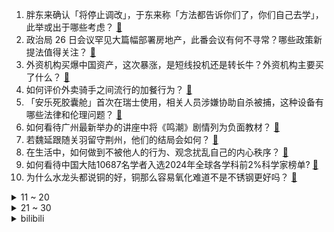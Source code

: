 1. 胖东来确认「将停止调改」，于东来称「方法都告诉你们了，你们自己去学」，此举或出于哪些考虑？ [:link:](https://www.zhihu.com/question/668271727)
2. 政治局 26 日会议罕见大篇幅部署房地产，此番会议有何不寻常？哪些政策新提法值得关注？ [:link:](https://www.zhihu.com/question/668753879)
3. 外资机构买爆中国资产，这次暴涨，是短线投机还是转长牛？外资机构主要买了什么？ [:link:](https://www.zhihu.com/question/668280519)
4. 如何评价外卖骑手之间流行的加餐行为？ [:link:](https://www.zhihu.com/question/658256921)
5. 「安乐死胶囊舱」首次在瑞士使用，相关人员涉嫌协助自杀被捕，这种设备有哪些法律和伦理问题？ [:link:](https://www.zhihu.com/question/668126328)
6. 如何看待广州最新举办的讲座中将《鸣潮》剧情列为负面教材？ [:link:](https://www.zhihu.com/question/668978230)
7. 若魏延跟随关羽留守荆州，他们的结局会如何？ [:link:](https://www.zhihu.com/question/667382989)
8. 在生活中，如何做到不被他人的行为、观念扰乱自己的内心秩序？ [:link:](https://www.zhihu.com/question/668004254)
9. 如何看待中国大陆10687名学者入选2024年全球各学科前2%科学家榜单? [:link:](https://www.zhihu.com/question/667840487)
10. 为什么水龙头都说铜的好，铜那么容易氧化难道不是不锈钢更好吗？ [:link:](https://www.zhihu.com/question/626308544)
<details>
<summary>11 ~ 20</summary>

11. 韩国奥运冠军安洗莹被曝遭长期霸凌，还要为男选手洗内裤，实际情况如何？为何韩国霸凌现象普遍？ [:link:](https://www.zhihu.com/question/668271665)
12. 为什么中国高楼的分布不像北美城市的那么密？ [:link:](https://www.zhihu.com/question/330249681)
13. 苹果商店一款软件被举报涉黄，客服称「其伪装成工具类软件躲过审核」，暴露出审核和监管机制存在哪些问题？ [:link:](https://www.zhihu.com/question/668150777)
14. 旅券（りょけん）明明两个音节就搞定的词，为什么日本人还要发明パスポート5个音节的词？ [:link:](https://www.zhihu.com/question/641548489)
15. 如何看待《炉石传说》回归第二日，登录排队15分钟匹配10分钟仍未解决？ [:link:](https://www.zhihu.com/question/668281848)
16. 2 名中企高管在菲律宾遭绑架撕票，嫌疑人之一「李娜」在韩国落网，后续案件审理将如何发展？ [:link:](https://www.zhihu.com/question/667980990)
17. 相声的辈分真的是糟粕吗？ [:link:](https://www.zhihu.com/question/321494644)
18. 诸葛亮穷兵黩武，蜀中百姓民不聊生，为什么历史上还能有极高的评价？ [:link:](https://www.zhihu.com/question/668033648)
19. 电动自行车强制性国标再修订，最高时速超 25 km/h 后电机断电，这一变化将带来哪些影响？ [:link:](https://www.zhihu.com/question/667761824)
20. OceanBase的一致性协议为什么选择 paxos而不是raft? [:link:](https://www.zhihu.com/question/52337912)
</details>
<details>
<summary>21 ~ 30</summary>

21. 韩国网友发布 S14 世界赛中单选手实力梯级排行：Faker 为 C 级，左右手为 S 级，你认同吗？ [:link:](https://www.zhihu.com/question/667723710)
22. 如何评价《冰汽时代2》？相比一代，二代有什么优点？ [:link:](https://www.zhihu.com/question/667475172)
23. 量子力学中的“绘景（picture）”可以对应于经典力学中的什么？ [:link:](https://www.zhihu.com/question/492478116)
24. 如何评价《黑神话：悟空》里猪八戒矮萌矮萌的形象？ [:link:](https://www.zhihu.com/question/664893154)
25. 你觉得国内哪里的海最美？ [:link:](https://www.zhihu.com/question/665742779)
26. 程序员有很厉害，不外传的代码吗？ [:link:](https://www.zhihu.com/question/511262443)
27. 如何评价《一人之下》漫画第688（732）话？ [:link:](https://www.zhihu.com/question/668972341)
28. 如何客观评价游戏《黑神话：悟空》？ [:link:](https://www.zhihu.com/question/558640795)
29. 外媒爆料 Faker 年薪 800 万美元约等于 GEN 全队队员年薪，你觉得 T1 这笔钱划算吗？ [:link:](https://www.zhihu.com/question/668148900)
30. 两三百万，在杭州做独立游戏，线下的话只能在杭州，开支有点高，线上做独立游戏有什么风险? [:link:](https://www.zhihu.com/question/668231804)
</details><details>
<summary>bilibili</summary>

</details>